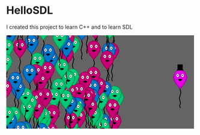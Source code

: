 # HelloSDL

I created this project to learn C++ and to learn SDL

![image](https://github.com/Jack-0/HelloSDL/blob/master/res/HelloSDL.png)
